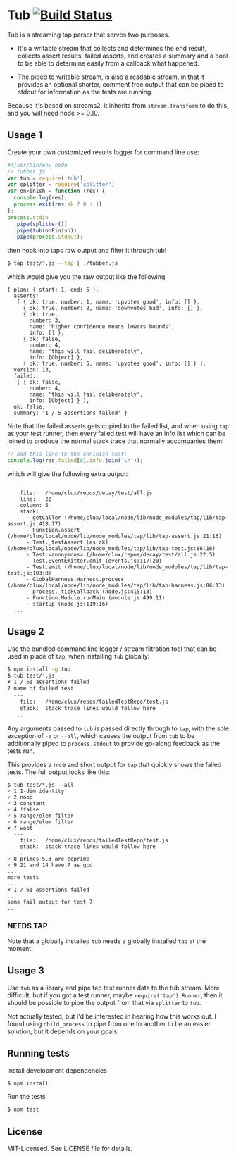# Tub [![Build Status](https://secure.travis-ci.org/clux/tub.png)](http://travis-ci.org/clux/tub)

Tub is a streaming tap parser that serves two purposes.

- It's a writable stream that collects and determines the end result, collects assert results, failed asserts, and creates a summary and a bool to be able to determine easily from a callback what happened.

- The piped to writable stream, is also a readable stream, in that it provides an optional shorter, comment free output that can be piped to stdout for information as the tests are running.

Because it's based on streams2, it inherits from `stream.Transform` to do this, and you will need node >= 0.10.

## Usage 1
Create your own customized results logger for command line use:

```js
#!/usr/bin/env node
// tubber.js
var tub = require('tub');
var splitter = require('splitter')
var onFinish = function (res) {
  console.log(res);
  process.exit(res.ok ? 0 : 1)
};
process.stdin
  .pipe(splitter())
  .pipe(tub(onFinish))
  .pipe(process.stdout);
```

then hook into taps raw output and filter it through tub!

```bash
$ tap test/*.js --tap | ./tubber.js
```

which would give you the raw output like the following

```
{ plan: { start: 1, end: 5 },
  asserts:
   [ { ok: true, number: 1, name: 'upvotes good', info: [] },
     { ok: true, number: 2, name: 'downvotes bad', info: [] },
     { ok: true,
       number: 3,
       name: 'higher confidence means lowers bounds',
       info: [] },
     { ok: false,
       number: 4,
       name: 'this will fail deliberately',
       info: [Object] },
     { ok: true, number: 5, name: 'upvotes good', info: [] } ],
  version: 13,
  failed:
   [ { ok: false,
       number: 4,
       name: 'this will fail deliberately',
       info: [Object] } ],
  ok: false,
  summary: '1 / 5 assertions failed' }
```

Note that the failed asserts gets copied to the failed list, and when using `tap` as your test runner, then every failed test will have an info list which can be joined to produce the normal stack trace that normally accompanies them:

```js
// add this line to the onFinish test:
console.log(res.failed[0].info.join('\n'));
```

which will give the following extra output:

```
  ---
    file:   /home/clux/repos/decay/test/all.js
    line:   22
    column: 5
    stack:
      - getCaller (/home/clux/local/node/lib/node_modules/tap/lib/tap-assert.js:418:17)
      - Function.assert (/home/clux/local/node/lib/node_modules/tap/lib/tap-assert.js:21:16)
      - Test._testAssert [as ok] (/home/clux/local/node/lib/node_modules/tap/lib/tap-test.js:86:16)
      - Test.<anonymous> (/home/clux/repos/decay/test/all.js:22:5)
      - Test.EventEmitter.emit (events.js:117:20)
      - Test.emit (/home/clux/local/node/lib/node_modules/tap/lib/tap-test.js:103:8)
      - GlobalHarness.Harness.process (/home/clux/local/node/lib/node_modules/tap/lib/tap-harness.js:86:13)
      - process._tickCallback (node.js:415:13)
      - Function.Module.runMain (module.js:499:11)
      - startup (node.js:119:16)
  ...
```


## Usage 2
Use the bundled command line logger / stream filtration tool that can be used in place of `tap`, when installing `tub` globally:

```bash
$ npm install -g tub
$ tub test/*.js
✗ 1 / 61 assertions failed
7 name of failed test
  ---
    file:   /home/clux/repos/failedTestRepo/test.js
    stack:  stack trace lines would follow here
  ...
```

Any arguments passed to `tub` is passed directly through to `tap`, with the sole exception of `-a` or `--all`, which causes the output from `tub` to be additionally piped to `process.stdout` to provide go-along feedback as the tests run.

This provides a nice and short output for `tap` that quickly shows the failed tests.
The full output looks like this:

```
$ tub test/*.js --all
✓ 1 1-dim identity
✓ 2 noop
✓ 3 constant
✓ 4 !false
✓ 5 range/elem filter
✓ 6 range/elem filter
✗ 7 woot
  ---
    file:   /home/clux/repos/failedTestRepo/test.js
    stack:  stack trace lines would follow here
  ...
✓ 8 primes 5,3 are coprime
✓ 9 21 and 14 have 7 as gcd
...
more tests
...
✗ 1 / 61 assertions failed
...
same fail output for test 7
...
```

### NEEDS TAP
Note that a globally installed `tub` needs a globally installed `tap` at the moment.

## Usage 3
Use `tub` as a library and pipe tap test runner data to the tub stream.
More difficult, but if you got a test runner, maybe `require('tap').Runner`,
then it should be possible to pipe the output from that via `splitter` to `tub`.

Not actually tested, but I'd be interested in hearing how this works out. I found using `child_process` to pipe from one to another to be an easier solution, but it depends on your goals.

## Running tests
Install development dependencies

```bash
$ npm install
```

Run the tests

```bash
$ npm test
```

## License
MIT-Licensed. See LICENSE file for details.
